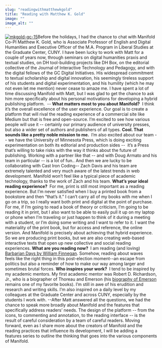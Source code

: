 ```yaml
---
slug: "readingwithmatthewkgold"
title: "Reading with Matthew K. Gold"
image: ""
image_alt: ""
---
```




<!--truncate-->

[![mkgold-gc-15](http://manifold.umn.edu/app/uploads/2017/01/mkgold-gc-15-300x200.jpg)](http://manifold.umn.edu/app/uploads/2017/01/mkgold-gc-15.jpg)Before the holidays, I had the chance to chat with Manifold Co-PI Matthew K. Gold, who is Associate Professor of English and Digital Humanities and Executive Officer of the M.A. Program in Liberal Studies at the Graduate Center, CUNY. I have been lucky to work with Matt for a couple of years now, through seminars on digital humanities praxis and textual studies, on DH tool-building projects like DH Box, on the editorial collective of the Journal of Interactive Technology and Pedagogy, and with the digital fellows of the GC Digital Initiatives. His widespread commitment to textual scholarship and digital innovation, his seemingly tireless support of his students and digital experimentation, and his humility (which he may not even let me mention) never cease to amaze me. I have spent a lot of time discussing Manifold with Matt, but I was glad to get the chance to ask him more specifically about his personal motivations for developing a hybrid publishing platform.&nbsp; -- **What matters most to you about Manifold?** &nbsp;I think it’s the overall excellence&nbsp;of the user experience. Our goal is to create a platform that will rival the reading experience of a commercial site like Medium but that is free and open-source. I’m excited to see how various people will use it -- certainly our primary audience of university presses, but also a wider set of authors and publishers of all types. **Cool. That sounds like a pretty noble mission to me.&nbsp;** I’m also excited about our team -- we have the University of Minnesota Press, which is doing exciting experimentation on both its editorial and production sides -- &nbsp;it’s a Press that’s willing to take risks with the way it thinks about the future of publishing. Working with a partner like that -- and with Doug Armato and his team in particular -- is a lot of fun.. And then we are lucky to be collaborating with Cast Iron Coding-- Zach Davis and his team are extremely talented and very much aware of the latest trends in web development. Manifold won’t feel like a typical piece of academic technology, thanks to the work of Zach and his team. **What’s your ideal reading experience?&nbsp;** For me, print is still most important as a reading experience. But I’m never satisfied when I buy a printed book from a bookstore and then “that’s it.” I can’t carry all of my books with me when I go on a trip, so I really want both print and digital at the point of purchase. For me, if I’m going to read a book of theory or criticism, I’m going to be reading it in print, but I also want to be able to easily pull it up on my laptop or phone when I’m traveling or just happen to think of it during a meeting with a student, or I’m doing some writing and I want to refer to it. I want the materiality of the print book, but for access and reference, the online version. And Manifold is precisely about achieving that hybrid experience. So we are producing print books, but we are also creating web-based interactive texts that open up new collective and social reading experiences. **What are you reading now?&nbsp;** I am reading (and loving) [Barbarian Days by William Finnegan](http://www.nytimes.com/2015/07/19/books/review/barbarian-days-a-surfing-life-by-william-finnegan.html?_r=0).&nbsp;Somehow, reading about waves feels&nbsp;like the right thing in this post-election moment--an escape from politics but also a reminder of how to make our way among larger and sometimes brutal forces. **Who inspires your work?&nbsp;** I tend to be inspired by my academic mentors. My first academic mentor was Robert D. Richardson, Jr., who is a biographer of Thoreau and Emerson (his [biography of Emerson](http://www.robertdrichardson.com/books/emerson-the-mind-on-fire/) remains one of my favorite books). I’m still in awe of his erudition and research and writing skills. I’m also inspired on a daily level by my colleagues at the Graduate Center and across CUNY, especially by the students I work with. --After Matt answered all the questions, we had the chance to speak more broadly about Manifold and the features that specifically address readers’ needs. The design of the platform -- from the icons, to commenting and annotation, to the reading interface -- is the result of careful consideration by a team of careful readers. Moving forward, even as I share more about the creators of Manifold and the reading practices that influence its development, I will be adding a features&nbsp;series to outline the thinking that goes into the various components of Manifold.

